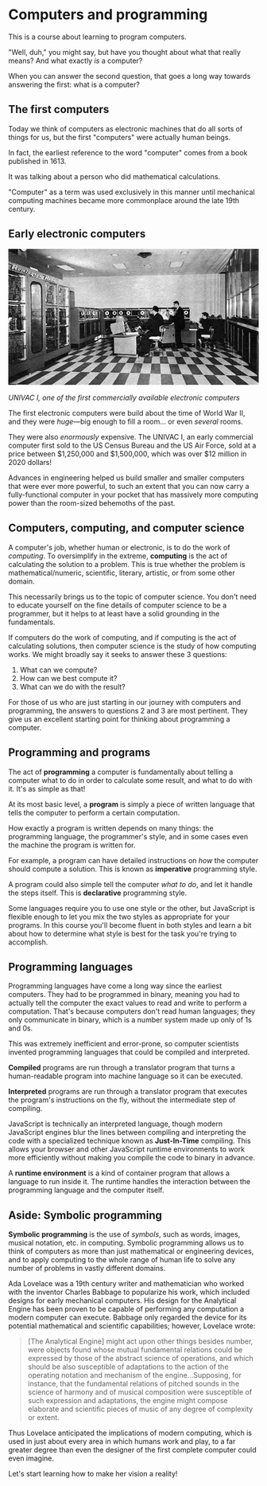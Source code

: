 # Computers and programming

This is a course about learning to program computers.

"Well, duh," you might say, but have you thought about what that really means? And what exactly *is* a computer?

When you can answer the second question, that goes a long way towards answering the first: what is a computer?

## The first computers

Today we think of computers as electronic machines that do all sorts of things for us, but the first "computers" were actually human beings.

In fact, the earliest reference to the word "computer" comes from a book published in 1613.

It was talking about a person who did mathematical calculations.

"Computer" as a term was used exclusively in this manner until mechanical computing machines became more commonplace around the late 19th century.

## Early electronic computers

![UNIVAC I, one of the first commercially available electronic computers](../img/UNIVAC-I-BRL61-0977.jpg)
<p class="caption"><i>UNIVAC I, one of the first commercially available electronic computers</i></p>

The first electronic computers were build about the time of World War II, and they were *huge*&mdash;big enough to fill a room... or even *several* rooms.

They were also *enormously* expensive. The UNIVAC I, an early commercial computer first sold to the US Census Bureau and the US Air Force, sold at a price between $1,250,000 and $1,500,000, which was over $12 million in 2020 dollars!

Advances in engineering helped us build smaller and smaller computers that were ever more powerful, to such an extent that you can now carry a fully-functional computer in your pocket that has massively more computing power than the room-sized behemoths of the past.

## Computers, computing, and computer science

A computer's job, whether human or electronic, is to do the work of *computing*. To oversimplify in the extreme, **computing** is the act of calculating the solution to a problem. This is true whether the problem is mathematical/numeric, scientific, literary, artistic, or from some other domain.

This necessarily brings us to the topic of computer science. You don't need to educate yourself on the fine details of computer science to be a programmer, but it helps to at least have a solid grounding in the fundamentals.

If computers do the work of computing, and if computing is the act of calculating solutions, then computer science is the study of how computing works. We might broadly say it seeks to answer these 3 questions:

1. What can we compute?
2. How can we best compute it?
3. What can we do with the result?

For those of us who are just starting in our journey with computers and programming, the answers to questions 2 and 3 are most pertinent. They give us an excellent starting point for thinking about programming a computer.

## Programming and programs

The act of **programming** a computer is fundamentally about telling a computer what to do in order to calculate some result, and what to do with it. It's as simple as that!

At its most basic level, a **program** is simply a piece of written language that tells the computer to perform a certain computation.

How exactly a program is written depends on many things: the programming language, the programmer's style, and in some cases even the machine the program is written for.

For example, a program can have detailed instructions on *how* the computer should compute a solution. This is known as **imperative** programming style.

A program could also simple tell the computer *what to do*, and let it handle the steps itself. This is **declarative** programming style.

Some languages require you to use one style or the other, but JavaScript is flexible enough to let you mix the two styles as appropriate for your programs. In this course you'll become fluent in both styles and learn a bit about how to determine what style is best for the task you're trying to accomplish.

## Programming languages

Programming languages have come a long way since the earliest computers. They had to be programmed in binary, meaning you had to actually tell the computer the exact values to read and write to perform a computation. That's because computers don't read human languages; they only communicate in binary, which is a number system made up only of 1s and 0s.

This was extremely inefficient and error-prone, so computer scientists invented programming languages that could be compiled and interpreted.

**Compiled** programs are run through a translator program that turns a human-readable program into machine language so it can be executed.

**Interpreted** programs are run through a translator program that executes the program's instructions on the fly, without the intermediate step of compiling.

JavaScript is technically an interpreted language, though modern JavaScript engines blur the lines between compiling and interpreting the code with a specialized technique known as **Just-In-Time** compiling. This allows your browser and other JavaScript runtime environments to work more efficiently without making you compile the code to binary in advance.

A **runtime environment** is a kind of container program that allows a language to run inside it. The runtime handles the interaction between the programming language and the computer itself.

## Aside: Symbolic programming

**Symbolic programming** is the use of *symbols*, such as words, images, musical notation, etc. in computing. Symbolic programming allows us to think of computers as more than just mathematical or engineering devices, and to apply computing to the whole range of human life to solve any number of problems in vastly different domains.

Ada Lovelace was a 19th century writer and mathematician who worked with the inventor Charles Babbage to popularize his work, which included designs for early mechanical computers. His design for the Analytical Engine has been proven to be capable of performing any computation a modern computer can execute. Babbage only regarded the device for its potential mathematical and scientific capabilities; however, Lovelace wrote:

<blockquote>[The Analytical Engine] might act upon other things besides number, were objects found whose mutual fundamental relations could be expressed by those of the abstract science of operations, and which should be also susceptible of adaptations to the action of the operating notation and mechanism of the engine...Supposing, for instance, that the fundamental relations of pitched sounds in the science of harmony and of musical composition were susceptible of such expression and adaptations, the engine might compose elaborate and scientific pieces of music of any degree of complexity or extent.</blockquote>

Thus Lovelace anticipated the implications of modern computing, which is used in just about every area in which humans work and play, to a far greater degree than even the designer of the first complete computer could even imagine.

Let's start learning how to make her vision a reality!
